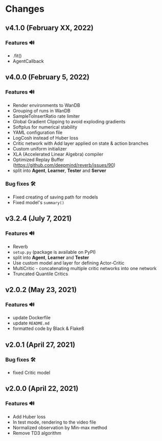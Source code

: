 # Changes

## v4.1.0 (February XX, 2022)
### Features 🔊
- .fit()
- AgentCallback

## v4.0.0 (February 5, 2022)
### Features 🔊
- Render environments to WanDB
- Grouping of runs in WanDB
- SampleToInsertRatio rate limiter
- Global Gradient Clipping to avoid exploding gradients
- Softplus for numerical stability
- YAML configuration file
- LogCosh instead of Huber loss
- Critic network with Add layer applied on state & action branches
- Custom uniform initializer
- XLA (Accelerated Linear Algebra) compiler
- Optimized Replay Buffer (https://github.com/deepmind/reverb/issues/90)
- split into **Agent**, **Learner**, **Tester** and **Server**
### Bug fixes 🛠️
- Fixed creating of saving path for models
- Fixed model's `summary()`

## v3.2.4 (July 7, 2021)
### Features 🔊
- Reverb
- `setup.py` (package is available on PyPI)
- split into **Agent**, **Learner** and **Tester**
- Use custom model and layer for defining Actor-Critic
- MultiCritic - concatenating multiple critic networks into one network
- Truncated Quantile Critics

## v2.0.2 (May 23, 2021)
### Features 🔊
- update Dockerfile
- update `README.md`
- formatted code by Black & Flake8

## v2.0.1 (April 27, 2021)
### Bug fixes 🛠️
- fixed Critic model

## v2.0.0 (April 22, 2021)
### Features 🔊
- Add Huber loss
- In test mode, rendering to the video file
- Normalized observation by Min-max method
- Remove TD3 algorithm
